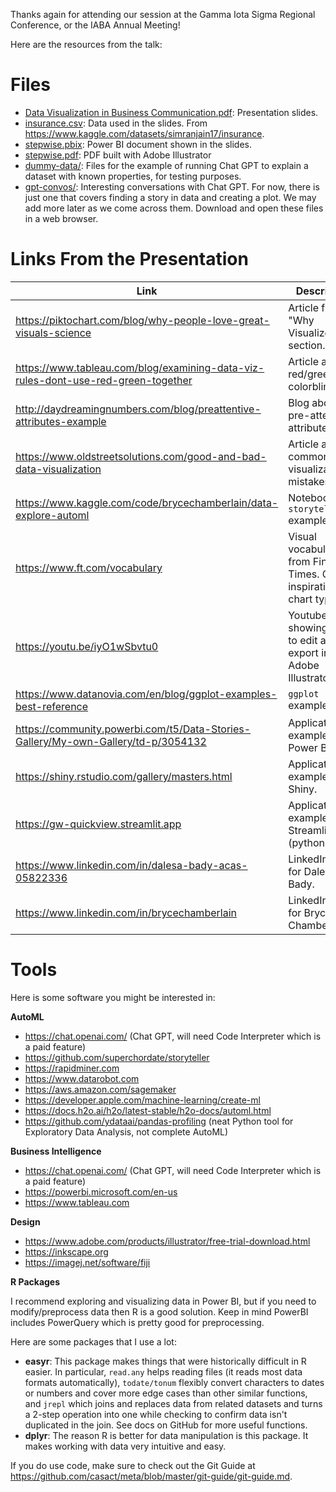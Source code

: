 Thanks again for attending our session at the Gamma Iota Sigma Regional Conference, or the IABA Annual Meeting!

Here are the resources from the talk:

# Files

- [Data Visualization in Business Communication.pdf](https://github.com/superchordate/gis-2023/blob/main/Data%20Visualization%20in%20Business%20Communication.pdf): Presentation slides.
- [insurance.csv](https://github.com/superchordate/gis-2023/blob/main/insurance.csv): Data used in the slides. From https://www.kaggle.com/datasets/simranjain17/insurance.
- [stepwise.pbix](https://github.com/superchordate/gis-2023/blob/main/stepwise.pbix): Power BI document shown in the slides. 
- [stepwise.pdf](https://github.com/superchordate/gis-2023/blob/main/stepwise.pdf): PDF built with Adobe Illustrator
- [dummy-data/](https://github.com/superchordate/gis-2023/dummy-data/): Files for the example of running Chat GPT to explain a dataset with known properties, for testing purposes. 
- [gpt-convos/](https://github.com/superchordate/gis-2023/gpt-convos/): Interesting conversations with Chat GPT. For now, there is just one that covers finding a story in data and creating a plot. We may add more later as we come across them. Download and open these files in a web browser. 

# Links From the Presentation

| Link      | Description |
| ----------- | ----------- |
| https://piktochart.com/blog/why-people-love-great-visuals-science | Article from "Why Visualize?" section. |
| https://www.tableau.com/blog/examining-data-viz-rules-dont-use-red-green-together | Article about red/green colorblindness. |
| http://daydreamingnumbers.com/blog/preattentive-attributes-example | Blog about pre-attentive attributes. |
| https://www.oldstreetsolutions.com/good-and-bad-data-visualization | Article about common data visualization mistakes. |
| https://www.kaggle.com/code/brycechamberlain/data-explore-automl | Notebook with `storyteller` example. |
| https://www.ft.com/vocabulary | Visual vocabulary from Financial Times. Good inspiration for chart types. |
| https://youtu.be/iyO1wSbvtu0 | Youtube video showing how to edit a PDF export in Adobe Illustrator. |
| https://www.datanovia.com/en/blog/ggplot-examples-best-reference | `ggplot` examples. |
| https://community.powerbi.com/t5/Data-Stories-Gallery/My-own-Gallery/td-p/3054132 | Application example: Power BI. |
| https://shiny.rstudio.com/gallery/masters.html | Application example: R Shiny. |
| https://gw-quickview.streamlit.app | Application example: Streamlit (python). |
| https://www.linkedin.com/in/dalesa-bady-acas-05822336 | LinkedIn page for Dalesa Bady. |
| https://www.linkedin.com/in/brycechamberlain | LinkedIn page for Bryce Chamberlain. |


# Tools

Here is some software you might be interested in:

**AutoML**

* https://chat.openai.com/ (Chat GPT, will need Code Interpreter which is a paid feature)
* https://github.com/superchordate/storyteller
* https://rapidminer.com
* https://www.datarobot.com
* https://aws.amazon.com/sagemaker
* https://developer.apple.com/machine-learning/create-ml
* https://docs.h2o.ai/h2o/latest-stable/h2o-docs/automl.html 
* https://github.com/ydataai/pandas-profiling (neat Python tool for Exploratory Data Analysis, not complete AutoML)

**Business Intelligence**

* https://chat.openai.com/ (Chat GPT, will need Code Interpreter which is a paid feature)
* https://powerbi.microsoft.com/en-us
* https://www.tableau.com

**Design**

* https://www.adobe.com/products/illustrator/free-trial-download.html
* https://inkscape.org 
* https://imagej.net/software/fiji

**R Packages**

I recommend exploring and visualizing data in Power BI, but if you need to modify/preprocess data then R is a good solution. Keep in mind PowerBI includes PowerQuery which is pretty good for preprocessing. 

Here are some packages that I use a lot:

* **easyr**: This package makes things that were historically difficult in R easier. In particular, `read.any` helps reading files (it reads most data formats automatically), `todate/tonum` flexibly convert characters to dates or numbers and cover more edge cases than other similar functions, and `jrepl` which joins and replaces data from related datasets and turns a 2-step operation into one while checking to confirm data isn't duplicated in the join. See docs on GitHub for more useful functions. 
* **dplyr**: The reason R is better for data manipulation is this package. It makes working with data very intuitive and easy. 

If you do use code, make sure to check out the Git Guide at https://github.com/casact/meta/blob/master/git-guide/git-guide.md. 

